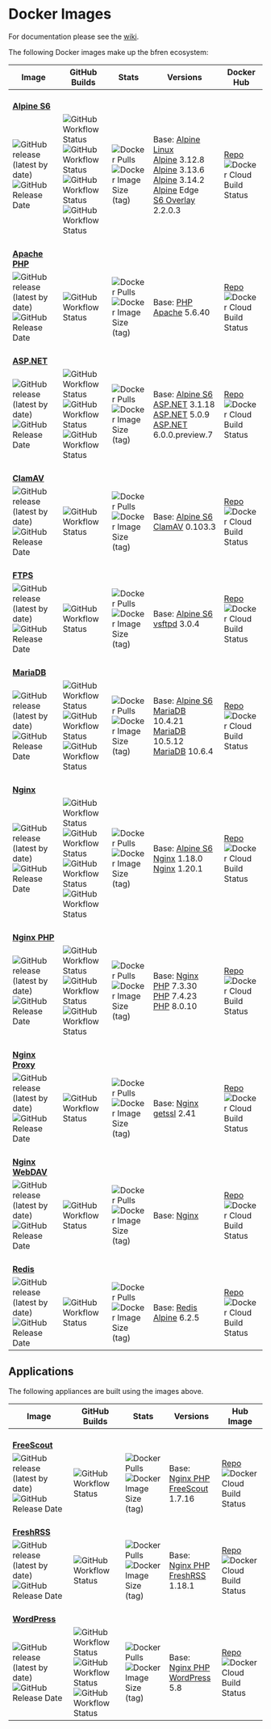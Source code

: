 # Docker Images

For documentation please see the [wiki](https://github.com/bfren/docker/wiki).

The following Docker images make up the bfren ecosystem:

| Image                                                                                                                                                                                                             | GitHub Builds                                                                                                                                                                                                                                                                                                                                                                                                                                                                                                                                               | Stats                                                                                                                                                                                             | Versions                                                                                                                                                                                                                                                                                                                         | Docker Hub                                                                                                                                                      |
| ----------------------------------------------------------------------------------------------------------------------------------------------------------------------------------------------------------------- | ----------------------------------------------------------------------------------------------------------------------------------------------------------------------------------------------------------------------------------------------------------------------------------------------------------------------------------------------------------------------------------------------------------------------------------------------------------------------------------------------------------------------------------------------------------- | ------------------------------------------------------------------------------------------------------------------------------------------------------------------------------------------------- | -------------------------------------------------------------------------------------------------------------------------------------------------------------------------------------------------------------------------------------------------------------------------------------------------------------------------------- | --------------------------------------------------------------------------------------------------------------------------------------------------------------- |
| <br/>[**Alpine S6**](https://github.com/bfren/docker-alpine-s6)
| ![GitHub release (latest by date)](https://img.shields.io/github/v/release/bfren/docker-alpine-s6)<br/>![GitHub Release Date](https://img.shields.io/github/release-date/bfren/docker-alpine-s6?label=when)       | ![GitHub Workflow Status](https://img.shields.io/github/workflow/status/bfren/docker-alpine-s6/dev-alpine3_12?label=Alpine+3.12&logo=alpine)<br/>![GitHub Workflow Status](https://img.shields.io/github/workflow/status/bfren/docker-alpine-s6/dev-alpine3_13?label=Alpine+3.13)<br/>![GitHub Workflow Status](https://img.shields.io/github/workflow/status/bfren/docker-alpine-s6/dev-alpine3_13?label=Alpine+3.14)<br/>![GitHub Workflow Status](https://img.shields.io/github/workflow/status/bfren/docker-alpine-s6/dev-alpineedge?label=Alpine+Edge) | ![Docker Pulls](https://img.shields.io/docker/pulls/bfren/alpine-s6?label=pulls)<br/>![Docker Image Size (tag)](https://img.shields.io/docker/image-size/bfren/alpine-s6/latest?label=size)       | Base: [Alpine Linux](https://github.com/alpinelinux/docker-alpine)<br/>[Alpine](https://alpinelinux.org/) 3.12.8<br/>[Alpine](https://alpinelinux.org/) 3.13.6<br/>[Alpine](https://alpinelinux.org/) 3.14.2<br/>[Alpine](https://alpinelinux.org/) Edge<br/>[S6 Overlay](https://github.com/just-containers/s6-overlay) 2.2.0.3 | [Repo](https://hub.docker.com/r/bfren/alpine-s6)<br/>![Docker Cloud Build Status](https://img.shields.io/docker/cloud/build/bfren/alpine-s6?label=docker)       |
| <br/>[**Apache PHP**](https://github.com/bfren/docker-apache-php)
| ![GitHub release (latest by date)](https://img.shields.io/github/v/release/bfren/docker-apache-php)<br/>![GitHub Release Date](https://img.shields.io/github/release-date/bfren/docker-apache-php?label=when)     | ![GitHub Workflow Status](https://img.shields.io/github/workflow/status/bfren/docker-apache-php/dev-5_6?label=PHP+5.6)                                                                                                                                                                                                                                                                                                                                                                                                                                      | ![Docker Pulls](https://img.shields.io/docker/pulls/bfren/apache-php?label=pulls)<br/>![Docker Image Size (tag)](https://img.shields.io/docker/image-size/bfren/apache-php/latest?label=size)     | Base: [PHP Apache](https://github.com/docker-library/php) 5.6.40                                                                                                                                                                                                                                                                 | [Repo](https://hub.docker.com/r/bfren/apache-php)<br/>![Docker Cloud Build Status](https://img.shields.io/docker/cloud/build/bfren/apache-php?label=docker)     |
| <br/>[**ASP.NET**](https://github.com/bfren/docker-aspnet)
| ![GitHub release (latest by date)](https://img.shields.io/github/v/release/bfren/docker-aspnet)<br/>![GitHub Release Date](https://img.shields.io/github/release-date/bfren/docker-aspnet?label=when)             | ![GitHub Workflow Status](https://img.shields.io/github/workflow/status/bfren/docker-aspnet/dev-3_1?label=.NET+Core+3.1)<br/>![GitHub Workflow Status](https://img.shields.io/github/workflow/status/bfren/docker-aspnet/dev-5_0?label=.NET+5.0)<br/>![GitHub Workflow Status](https://img.shields.io/github/workflow/status/bfren/docker-aspnet/dev-6_0?label=.NET+6.0)                                                                                                                                                                                    | ![Docker Pulls](https://img.shields.io/docker/pulls/bfren/aspnet?label=pulls)<br/>![Docker Image Size (tag)](https://img.shields.io/docker/image-size/bfren/aspnet/latest?label=size)             | Base: [Alpine S6](https://github.com/bfren/docker-alpine-s6)<br/>[ASP.NET](https://dotnet.microsoft.com/apps/aspnet) 3.1.18<br/>[ASP.NET](https://dotnet.microsoft.com/apps/aspnet) 5.0.9<br/>[ASP.NET](https://dotnet.microsoft.com/apps/aspnet) 6.0.0.preview.7                                                                | [Repo](https://hub.docker.com/r/bfren/aspnet)<br/>![Docker Cloud Build Status](https://img.shields.io/docker/cloud/build/bfren/aspnet?label=docker)             |
| <br/>[**ClamAV**](https://github.com/bfren/docker-clamav)
| ![GitHub release (latest by date)](https://img.shields.io/github/v/release/bfren/docker-clamav)<br/>![GitHub Release Date](https://img.shields.io/github/release-date/bfren/docker-clamav?label=when)             | ![GitHub Workflow Status](https://img.shields.io/github/workflow/status/bfren/docker-clamav/dev)                                                                                                                                                                                                                                                                                                                                                                                                                                                            | ![Docker Pulls](https://img.shields.io/docker/pulls/bfren/clamav?label=pulls)<br/>![Docker Image Size (tag)](https://img.shields.io/docker/image-size/bfren/clamav/latest?label=size)             | Base: [Alpine S6](https://github.com/bfren/docker-alpine-s6)<br/>[ClamAV](https://www.clamav.net) 0.103.3                                                                                                                                                                                                                        | [Repo](https://hub.docker.com/r/bfren/clamav)<br/>![Docker Cloud Build Status](https://img.shields.io/docker/cloud/build/bfren/clamav?label=docker)             |
| <br/>[**FTPS**](https://github.com/bfren/docker-ftps)
| ![GitHub release (latest by date)](https://img.shields.io/github/v/release/bfren/docker-ftps)<br/>![GitHub Release Date](https://img.shields.io/github/release-date/bfren/docker-ftps?label=when)                 | ![GitHub Workflow Status](https://img.shields.io/github/workflow/status/bfren/docker-ftps/dev)                                                                                                                                                                                                                                                                                                                                                                                                                                                              | ![Docker Pulls](https://img.shields.io/docker/pulls/bfren/ftps?label=pulls)<br/>![Docker Image Size (tag)](https://img.shields.io/docker/image-size/bfren/ftps/latest?label=size)                 | Base: [Alpine S6](https://github.com/bfren/docker-alpine-s6)<br/>[vsftpd](https://security.appspot.com/vsftpd.html) 3.0.4                                                                                                                                                                                                        | [Repo](https://hub.docker.com/r/bfren/ftps)<br/>![Docker Cloud Build Status](https://img.shields.io/docker/cloud/build/bfren/ftps?label=docker)                 |
| <br/>[**MariaDB**](https://github.com/bfren/docker-mariadb)
| ![GitHub release (latest by date)](https://img.shields.io/github/v/release/bfren/docker-mariadb)<br/>![GitHub Release Date](https://img.shields.io/github/release-date/bfren/docker-mariadb?label=when)           | ![GitHub Workflow Status](https://img.shields.io/github/workflow/status/bfren/docker-mariadb/dev-10_4?label=MariaDB+10.4)<br/>![GitHub Workflow Status](https://img.shields.io/github/workflow/status/bfren/docker-mariadb/dev-10_5?label=MariaDB+10.5)<br/>![GitHub Workflow Status](https://img.shields.io/github/workflow/status/bfren/docker-mariadb/dev-10_6?label=MariaDB+10.6)                                                                                                                                                                       | ![Docker Pulls](https://img.shields.io/docker/pulls/bfren/mariadb?label=pulls)<br/>![Docker Image Size (tag)](https://img.shields.io/docker/image-size/bfren/mariadb/latest?label=size)           | Base: [Alpine S6](https://github.com/bfren/docker-alpine-s6)<br/>[MariaDB](https://mariadb.org) 10.4.21<br/>[MariaDB](https://mariadb.org) 10.5.12<br/>[MariaDB](https://mariadb.org) 10.6.4                                                                                                                                     | [Repo](https://hub.docker.com/r/bfren/mariadb)<br/>![Docker Cloud Build Status](https://img.shields.io/docker/cloud/build/bfren/mariadb?label=docker)           |
| <br/>[**Nginx**](https://github.com/bfren/docker-nginx)
| ![GitHub release (latest by date)](https://img.shields.io/github/v/release/bfren/docker-nginx)<br/>![GitHub Release Date](https://img.shields.io/github/release-date/bfren/docker-nginx?label=when)               | ![GitHub Workflow Status](https://img.shields.io/github/workflow/status/bfren/docker-nginx/dev-alpine3_12?label=Alpine+3.12)<br/>![GitHub Workflow Status](https://img.shields.io/github/workflow/status/bfren/docker-nginx/dev-alpine3_13?label=Alpine+3.13)<br/>![GitHub Workflow Status](https://img.shields.io/github/workflow/status/bfren/docker-nginx/dev-alpine3_14?label=Alpine+3.14)<br/>![GitHub Workflow Status](https://img.shields.io/github/workflow/status/bfren/docker-nginx/dev-alpineedge?label=Alpine+Edge)                             | ![Docker Pulls](https://img.shields.io/docker/pulls/bfren/nginx?label=pulls)<br/>![Docker Image Size (tag)](https://img.shields.io/docker/image-size/bfren/nginx/latest?label=size)               | Base: [Alpine S6](https://github.com/bfren/docker-alpine-s6)<br/>[Nginx](https://nginx.org/en/) 1.18.0<br/>[Nginx](https://nginx.org/en/) 1.20.1                                                                                                                                                                                 | [Repo](https://hub.docker.com/r/bfren/nginx)<br/>![Docker Cloud Build Status](https://img.shields.io/docker/cloud/build/bfren/nginx?label=docker)               |
| <br/>[**Nginx PHP**](https://github.com/bfren/docker-nginx-php)
| ![GitHub release (latest by date)](https://img.shields.io/github/v/release/bfren/docker-nginx-php)<br/>![GitHub Release Date](https://img.shields.io/github/release-date/bfren/docker-nginx-php?label=when)       | ![GitHub Workflow Status](https://img.shields.io/github/workflow/status/bfren/docker-nginx-php/dev-7_3?label=PHP+7.3)<br/>![GitHub Workflow Status](https://img.shields.io/github/workflow/status/bfren/docker-nginx-php/dev-7_4?label=PHP+7.4)<br/>![GitHub Workflow Status](https://img.shields.io/github/workflow/status/bfren/docker-nginx-php/dev-8_0?label=PHP+8.0)                                                                                                                                                                                   | ![Docker Pulls](https://img.shields.io/docker/pulls/bfren/nginx-php?label=pulls)<br/>![Docker Image Size (tag)](https://img.shields.io/docker/image-size/bfren/nginx-php/latest?label=size)       | Base: [Nginx](https://github.com/bfren/docker-nginx)<br/>[PHP](https://php.net) 7.3.30<br/>[PHP](https://php.net) 7.4.23<br/>[PHP](https://php.net) 8.0.10                                                                                                                                                                       | [Repo](https://hub.docker.com/r/bfren/nginx-php)<br/>![Docker Cloud Build Status](https://img.shields.io/docker/cloud/build/bfren/nginx-php?label=docker)       |
| <br/>[**Nginx Proxy**](https://github.com/bfren/docker-nginx-proxy)
| ![GitHub release (latest by date)](https://img.shields.io/github/v/release/bfren/docker-nginx-proxy)<br/>![GitHub Release Date](https://img.shields.io/github/release-date/bfren/docker-nginx-proxy?label=when)   | ![GitHub Workflow Status](https://img.shields.io/github/workflow/status/bfren/docker-nginx-proxy/dev)                                                                                                                                                                                                                                                                                                                                                                                                                                                       | ![Docker Pulls](https://img.shields.io/docker/pulls/bfren/nginx-proxy?label=pulls)<br/>![Docker Image Size (tag)](https://img.shields.io/docker/image-size/bfren/nginx-proxy/latest?label=size)   | Base: [Nginx](https://github.com/bfren/docker-nginx)<br/>[getssl](https://github.com/srvrco/getssl) 2.41                                                                                                                                                                                                                         | [Repo](https://hub.docker.com/r/bfren/nginx-proxy)<br/>![Docker Cloud Build Status](https://img.shields.io/docker/cloud/build/bfren/nginx-proxy?label=docker)   |
| <br/>[**Nginx WebDAV**](https://github.com/bfren/docker-nginx-webdav)
| ![GitHub release (latest by date)](https://img.shields.io/github/v/release/bfren/docker-nginx-webdav)<br/>![GitHub Release Date](https://img.shields.io/github/release-date/bfren/docker-nginx-webdav?label=when) | ![GitHub Workflow Status](https://img.shields.io/github/workflow/status/bfren/docker-nginx-webdav/dev)                                                                                                                                                                                                                                                                                                                                                                                                                                                      | ![Docker Pulls](https://img.shields.io/docker/pulls/bfren/nginx-webdav?label=pulls)<br/>![Docker Image Size (tag)](https://img.shields.io/docker/image-size/bfren/nginx-webdav/latest?label=size) | Base: [Nginx](https://github.com/bfren/docker-webdav)                                                                                                                                                                                                                                                                            | [Repo](https://hub.docker.com/r/bfren/nginx-webdav)<br/>![Docker Cloud Build Status](https://img.shields.io/docker/cloud/build/bfren/nginx-webdav?label=docker) |
| <br/>[**Redis**](https://github.com/bfren/docker-redis)
| ![GitHub release (latest by date)](https://img.shields.io/github/v/release/bfren/docker-redis)<br/>![GitHub Release Date](https://img.shields.io/github/release-date/bfren/docker-redis?label=when)               | ![GitHub Workflow Status](https://img.shields.io/github/workflow/status/bfren/docker-redis/dev)                                                                                                                                                                                                                                                                                                                                                                                                                                                             | ![Docker Pulls](https://img.shields.io/docker/pulls/bfren/redis?label=pulls)<br/>![Docker Image Size (tag)](https://img.shields.io/docker/image-size/bfren/redis/latest?label=size)               | Base: [Redis Alpine](https://github.com/docker-library/redis) 6.2.5                                                                                                                                                                                                                                                              | [Repo](https://hub.docker.com/r/bfren/redis)<br/>![Docker Cloud Build Status](https://img.shields.io/docker/cloud/build/bfren/redis?label=docker)               |

## Applications

The following appliances are built using the images above.

| Image                                                                                                                                                                                                       | GitHub Builds                                                                                                                                                                                                                                                                                                                                                                      | Stats                                                                                                                                                                                       | Versions                                                                                                   | Hub Image                                                                                                                                                 |
| ----------------------------------------------------------------------------------------------------------------------------------------------------------------------------------------------------------- | ---------------------------------------------------------------------------------------------------------------------------------------------------------------------------------------------------------------------------------------------------------------------------------------------------------------------------------------------------------------------------------- | ------------------------------------------------------------------------------------------------------------------------------------------------------------------------------------------- | ---------------------------------------------------------------------------------------------------------- | --------------------------------------------------------------------------------------------------------------------------------------------------------- |
| <br/>[**FreeScout**](https://github.com/bfren/docker-freescout)
| ![GitHub release (latest by date)](https://img.shields.io/github/v/release/bfren/docker-freescout)<br/>![GitHub Release Date](https://img.shields.io/github/release-date/bfren/docker-freescout?label=when) | ![GitHub Workflow Status](https://img.shields.io/github/workflow/status/bfren/docker-freescout/dev?label=PHP+7.4)                                                                                                                                                                                                                                                                  | ![Docker Pulls](https://img.shields.io/docker/pulls/bfren/freescout?label=pulls)<br/>![Docker Image Size (tag)](https://img.shields.io/docker/image-size/bfren/freescout/latest?label=size) | Base: [Nginx PHP](https://github.com/bfren/docker-nginx-php)<br/>[FreeScout](https://freescout.net) 1.7.16 | [Repo](https://hub.docker.com/r/bfren/freescout)<br/>![Docker Cloud Build Status](https://img.shields.io/docker/cloud/build/bfren/freescout?label=docker) |
| <br/>[**FreshRSS**](https://github.com/bfren/docker-freshrss)
| ![GitHub release (latest by date)](https://img.shields.io/github/v/release/bfren/docker-freshrss)<br/>![GitHub Release Date](https://img.shields.io/github/release-date/bfren/docker-freshrss?label=when)   | ![GitHub Workflow Status](https://img.shields.io/github/workflow/status/bfren/docker-freshrss/dev?label=PHP+8.0)                                                                                                                                                                                                                                                                   | ![Docker Pulls](https://img.shields.io/docker/pulls/bfren/freshrss?label=pulls)<br/>![Docker Image Size (tag)](https://img.shields.io/docker/image-size/bfren/freshrss/latest?label=size)   | Base: [Nginx PHP](https://github.com/bfren/docker-nginx-php)<br/>[FreshRSS](https://freshrss.org/) 1.18.1  | [Repo](https://hub.docker.com/r/bfren/freshrss)<br/>![Docker Cloud Build Status](https://img.shields.io/docker/cloud/build/bfren/freshrss?label=docker)   |
| <br/>[**WordPress**](https://github.com/bfren/docker-wordpress)
| ![GitHub release (latest by date)](https://img.shields.io/github/v/release/bfren/docker-wordpress)<br/>![GitHub Release Date](https://img.shields.io/github/release-date/bfren/docker-wordpress?label=when) | ![GitHub Workflow Status](https://img.shields.io/github/workflow/status/bfren/docker-wordpress/dev-php7_3?label=PHP+7.3)<br/>![GitHub Workflow Status](https://img.shields.io/github/workflow/status/bfren/docker-wordpress/dev-php7_4?label=PHP+7.4)<br/>![GitHub Workflow Status](https://img.shields.io/github/workflow/status/bfren/docker-wordpress/dev-php8_0?label=PHP+8.0) | ![Docker Pulls](https://img.shields.io/docker/pulls/bfren/wordpress?label=pulls)<br/>![Docker Image Size (tag)](https://img.shields.io/docker/image-size/bfren/wordpress/latest?label=size) | Base: [Nginx PHP](https://github.com/bfren/docker-nginx-php)<br/>[WordPress](https://wordpress.org) 5.8    | [Repo](https://hub.docker.com/r/bfren/wordpress)<br/>![Docker Cloud Build Status](https://img.shields.io/docker/cloud/build/bfren/wordpress?label=docker) |
